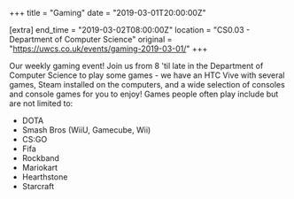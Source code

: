 +++
title = "Gaming"
date = "2019-03-01T20:00:00Z"

[extra]
end_time = "2019-03-02T08:00:00Z"
location = "CS0.03 - Department of Computer Science"
original = "https://uwcs.co.uk/events/gaming-2019-03-01/"
+++

Our weekly gaming event\! Join us from 8 'til late in the Department of Computer Science to play some games - we have an HTC Vive with several games, Steam installed on the computers, and a wide selection of consoles and console games for you to enjoy\! Games people often play include but are not limited to:  

  - DOTA  
  - Smash Bros (WiiU, Gamecube, Wii)  
  - CS:GO  
  - Fifa  
  - Rockband  
  - Mariokart  
  - Hearthstone  
  - Starcraft

